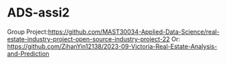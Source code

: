 # ADS-assi2
Group Project:https://github.com/MAST30034-Applied-Data-Science/real-estate-industry-project-open-source-industry-project-22
Or: https://github.com/ZihanYin12138/2023-09-Victoria-Real-Estate-Analysis-and-Prediction
